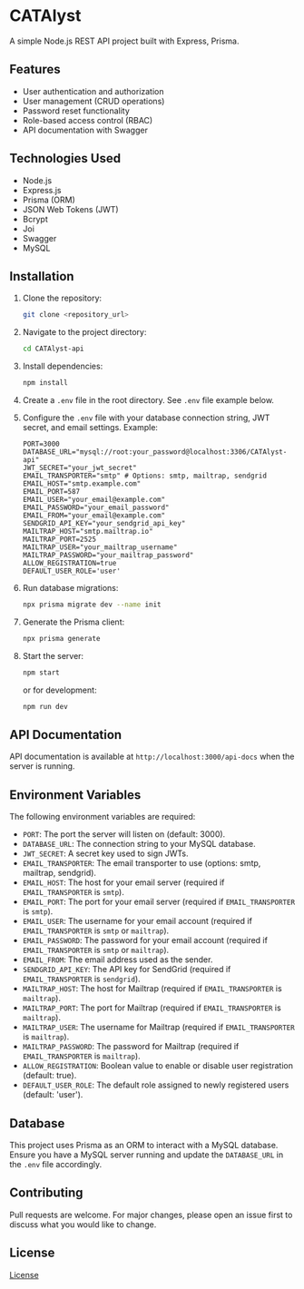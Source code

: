 # CATAlyst

A simple Node.js REST API project built with Express, Prisma.

## Features

*   User authentication and authorization
*   User management (CRUD operations)
*   Password reset functionality
*   Role-based access control (RBAC)
*   API documentation with Swagger

## Technologies Used

*   Node.js
*   Express.js
*   Prisma (ORM)
*   JSON Web Tokens (JWT)
*   Bcrypt
*   Joi
*   Swagger
*   MySQL

## Installation

1.  Clone the repository:

    ```bash
    git clone <repository_url>
    ```

2.  Navigate to the project directory:

    ```bash
    cd CATAlyst-api
    ```

3.  Install dependencies:

    ```bash
    npm install
    ```

4.  Create a `.env` file in the root directory.  See `.env` file example below.

5.  Configure the `.env` file with your database connection string, JWT secret, and email settings.  Example:

    ```
    PORT=3000
    DATABASE_URL="mysql://root:your_password@localhost:3306/CATAlyst-api"
    JWT_SECRET="your_jwt_secret"
    EMAIL_TRANSPORTER="smtp" # Options: smtp, mailtrap, sendgrid
    EMAIL_HOST="smtp.example.com"
    EMAIL_PORT=587
    EMAIL_USER="your_email@example.com"
    EMAIL_PASSWORD="your_email_password"
    EMAIL_FROM="your_email@example.com"
    SENDGRID_API_KEY="your_sendgrid_api_key"
    MAILTRAP_HOST="smtp.mailtrap.io"
    MAILTRAP_PORT=2525
    MAILTRAP_USER="your_mailtrap_username"
    MAILTRAP_PASSWORD="your_mailtrap_password"
    ALLOW_REGISTRATION=true
    DEFAULT_USER_ROLE='user'
    ```

6.  Run database migrations:

    ```bash
    npx prisma migrate dev --name init
    ```

7.  Generate the Prisma client:

    ```bash
    npx prisma generate
    ```

8.  Start the server:

    ```bash
    npm start
    ```

    or for development:

    ```bash
    npm run dev
    ```

## API Documentation

API documentation is available at `http://localhost:3000/api-docs` when the server is running.

## Environment Variables

The following environment variables are required:

*   `PORT`: The port the server will listen on (default: 3000).
*   `DATABASE_URL`: The connection string to your MySQL database.
*   `JWT_SECRET`: A secret key used to sign JWTs.
*   `EMAIL_TRANSPORTER`: The email transporter to use (options: smtp, mailtrap, sendgrid).
*   `EMAIL_HOST`: The host for your email server (required if `EMAIL_TRANSPORTER` is `smtp`).
*   `EMAIL_PORT`: The port for your email server (required if `EMAIL_TRANSPORTER` is `smtp`).
*   `EMAIL_USER`: The username for your email account (required if `EMAIL_TRANSPORTER` is `smtp` or `mailtrap`).
*   `EMAIL_PASSWORD`: The password for your email account (required if `EMAIL_TRANSPORTER` is `smtp` or `mailtrap`).
*   `EMAIL_FROM`: The email address used as the sender.
*   `SENDGRID_API_KEY`: The API key for SendGrid (required if `EMAIL_TRANSPORTER` is `sendgrid`).
*   `MAILTRAP_HOST`: The host for Mailtrap (required if `EMAIL_TRANSPORTER` is `mailtrap`).
*   `MAILTRAP_PORT`: The port for Mailtrap (required if `EMAIL_TRANSPORTER` is `mailtrap`).
*   `MAILTRAP_USER`: The username for Mailtrap (required if `EMAIL_TRANSPORTER` is `mailtrap`).
*   `MAILTRAP_PASSWORD`: The password for Mailtrap (required if `EMAIL_TRANSPORTER` is `mailtrap`).
*   `ALLOW_REGISTRATION`:  Boolean value to enable or disable user registration (default: true).
*   `DEFAULT_USER_ROLE`:  The default role assigned to newly registered users (default: 'user').

## Database

This project uses Prisma as an ORM to interact with a MySQL database.  Ensure you have a MySQL server running and update the `DATABASE_URL` in the `.env` file accordingly.

## Contributing

Pull requests are welcome. For major changes, please open an issue first to discuss what you would like to change.

## License

[License](https://choosealicense.com/licenses/mit/)

